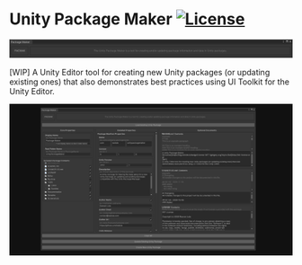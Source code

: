 # Unity Package Maker [![License](https://img.shields.io/badge/License-MIT-lightgrey.svg?style=flat)](http://mit-license.org)
![](/Screenshots/PackMak_Header.png)

[WIP]
A Unity Editor tool for creating new Unity packages (or updating existing ones) that also demonstrates best practices using UI Toolkit for the Unity Editor.

![](/Screenshots/PackMak_Screenshot001.PNG)
